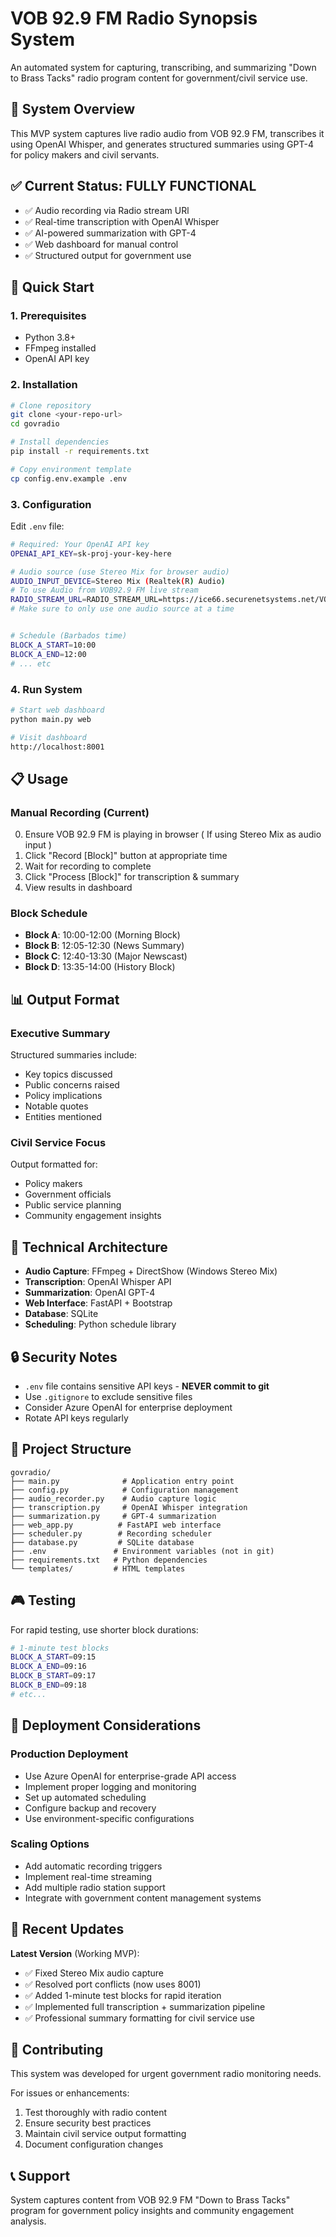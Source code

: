 # VOB 92.9 FM Radio Synopsis System

An automated system for capturing, transcribing, and summarizing "Down to Brass Tacks" radio program content for government/civil service use.

## 🎯 System Overview

This MVP system captures live radio audio from VOB 92.9 FM, transcribes it using OpenAI Whisper, and generates structured summaries using GPT-4 for policy makers and civil servants.

## ✅ Current Status: **FULLY FUNCTIONAL**

- ✅ Audio recording via Radio stream URl
- ✅ Real-time transcription with OpenAI Whisper 
- ✅ AI-powered summarization with GPT-4
- ✅ Web dashboard for manual control
- ✅ Structured output for government use

## 🚀 Quick Start

### 1. Prerequisites
- Python 3.8+
- FFmpeg installed
- OpenAI API key

### 2. Installation
```bash
# Clone repository
git clone <your-repo-url>
cd govradio

# Install dependencies
pip install -r requirements.txt

# Copy environment template
cp config.env.example .env
```

### 3. Configuration
Edit `.env` file:
```bash
# Required: Your OpenAI API key
OPENAI_API_KEY=sk-proj-your-key-here

# Audio source (use Stereo Mix for browser audio) 
AUDIO_INPUT_DEVICE=Stereo Mix (Realtek(R) Audio)
# To use Audio from VOB92.9 FM live stream
RADIO_STREAM_URL=RADIO_STREAM_URL=https://ice66.securenetsystems.net/VOB929
# Make sure to only use one audio source at a time 


# Schedule (Barbados time)
BLOCK_A_START=10:00
BLOCK_A_END=12:00
# ... etc
```

### 4. Run System
```bash
# Start web dashboard
python main.py web

# Visit dashboard
http://localhost:8001
```

## 📋 Usage

### Manual Recording (Current)
0. Ensure VOB 92.9 FM is playing in browser ( If using Stereo Mix as audio input )
1. Click "Record [Block]" button at appropriate time
2. Wait for recording to complete  
3. Click "Process [Block]" for transcription & summary
4. View results in dashboard

### Block Schedule
- **Block A**: 10:00-12:00 (Morning Block)
- **Block B**: 12:05-12:30 (News Summary)  
- **Block C**: 12:40-13:30 (Major Newscast)
- **Block D**: 13:35-14:00 (History Block)

## 📊 Output Format

### Executive Summary
Structured summaries include:
- Key topics discussed
- Public concerns raised
- Policy implications
- Notable quotes
- Entities mentioned

### Civil Service Focus
Output formatted for:
- Policy makers
- Government officials
- Public service planning
- Community engagement insights

## 🔧 Technical Architecture

- **Audio Capture**: FFmpeg + DirectShow (Windows Stereo Mix)
- **Transcription**: OpenAI Whisper API
- **Summarization**: OpenAI GPT-4  
- **Web Interface**: FastAPI + Bootstrap
- **Database**: SQLite
- **Scheduling**: Python schedule library

## 🔒 Security Notes

- `.env` file contains sensitive API keys - **NEVER commit to git**
- Use `.gitignore` to exclude sensitive files
- Consider Azure OpenAI for enterprise deployment
- Rotate API keys regularly

## 📁 Project Structure

```
govradio/
├── main.py              # Application entry point
├── config.py            # Configuration management
├── audio_recorder.py    # Audio capture logic
├── transcription.py     # OpenAI Whisper integration
├── summarization.py     # GPT-4 summarization
├── web_app.py          # FastAPI web interface
├── scheduler.py        # Recording scheduler
├── database.py         # SQLite database
├── .env               # Environment variables (not in git)
├── requirements.txt   # Python dependencies
└── templates/         # HTML templates
```

## 🎮 Testing

For rapid testing, use shorter block durations:
```bash
# 1-minute test blocks
BLOCK_A_START=09:15
BLOCK_A_END=09:16
BLOCK_B_START=09:17  
BLOCK_B_END=09:18
# etc...
```

## 🚀 Deployment Considerations

### Production Deployment
- Use Azure OpenAI for enterprise-grade API access
- Implement proper logging and monitoring
- Set up automated scheduling
- Configure backup and recovery
- Use environment-specific configurations

### Scaling Options
- Add automatic recording triggers
- Implement real-time streaming
- Add multiple radio station support
- Integrate with government content management systems

## 📝 Recent Updates

**Latest Version** (Working MVP):
- ✅ Fixed Stereo Mix audio capture
- ✅ Resolved port conflicts (now uses 8001)
- ✅ Added 1-minute test blocks for rapid iteration
- ✅ Implemented full transcription + summarization pipeline
- ✅ Professional summary formatting for civil service use

## 🤝 Contributing

This system was developed for urgent government radio monitoring needs. 

For issues or enhancements:
1. Test thoroughly with radio content
2. Ensure security best practices
3. Maintain civil service output formatting
4. Document configuration changes

## 📞 Support

System captures content from VOB 92.9 FM "Down to Brass Tacks" program for government policy insights and community engagement analysis.
